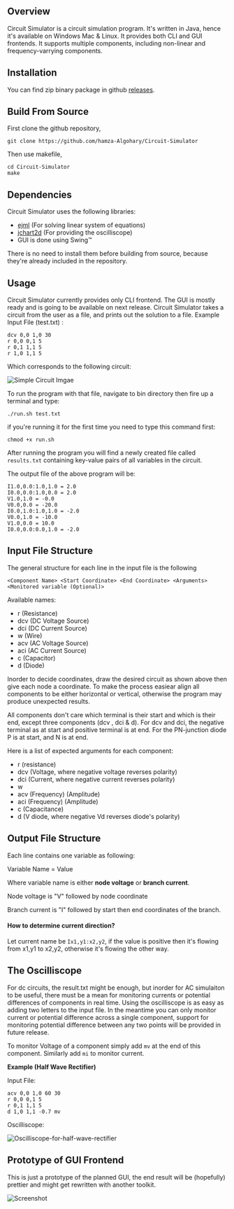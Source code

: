 ## Overview
Circuit Simulator is a circuit simulation program. It's written in Java, hence it's available on Windows Mac & Linux. It provides both CLI and GUI frontends. It supports multiple components, including non-linear and frequency-varrying components.
## Installation
You can find zip binary package in github [releases](https://github.com/hamza-Algohary/Circuit-Simulator/releases).
## Build From Source
First clone the github repository,
```
git clone https://github.com/hamza-Algohary/Circuit-Simulator
```
Then use makefile,
```
cd Circuit-Simulator
make
```
## Dependencies
Circuit Simulator uses the following libraries:
- [ejml](https://github.com/lessthanoptimal/ejml) (For solving linear system of equations)
- [jchart2d](https://jchart2d.sourceforge.net/) (For providing the oscilliscope)
- GUI is done using Swing&trade;

There is no need to install them before building from source, because they're already included in the repository.

## Usage
Circuit Simulator currently provides only CLI frontend. The GUI is mostly ready and is going to be available on next release.
Circuit Simulator takes a circuit from the user as a file, and prints out the solution to a file. 
Example Input File (test.txt) :
```
dcv 0,0 1,0 30
r 0,0 0,1 5
r 0,1 1,1 5
r 1,0 1,1 5
```
Which corresponds to the following circuit:

![Simple Circuit Imgae](screenshots/circuit.svg)

To run the program with that file, navigate to bin directory then fire up a terminal and type:

```
./run.sh test.txt
```

if you're running it for the first time you need to type this command first:

```
chmod +x run.sh
```

After running the program you will find a newly created file called `results.txt` containing key-value pairs of all variables in the circuit.

The output file of the above program will be:
```
I1.0,0.0:1.0,1.0 = 2.0
I0.0,0.0:1.0,0.0 = 2.0
V1.0,1.0 = -0.0
V0.0,0.0 = -20.0
I0.0,1.0:1.0,1.0 = -2.0
V0.0,1.0 = -10.0
V1.0,0.0 = 10.0
I0.0,0.0:0.0,1.0 = -2.0
```

## Input File Structure
The general structure for each line in the input file is the following

```<Component Name> <Start Coordinate> <End Coordinate> <Arguments> <Monitored variable (Optional)>```

Available names:
- r (Resistance)
- dcv (DC Voltage Source)
- dci (DC Current Source)
- w (Wire)
- acv (AC Voltage Source)
- aci (AC Current Source)
- c (Capacitor)
- d (Diode)

Inorder to decide coordinates, draw the desired circuit as shown above then give each node a coordinate. To make the process easiear align all components to be either horizontal or vertical, otherwise the program may produce unexpected results.

All components don't care which terminal is their start and which is their end, except three components (dcv , dci & d). For dcv and dci, the negative terminal as at start and positive terminal is at end. For the PN-junction diode P is at start, and N is at end.

Here is a list of expected arguments for each component:
- r (resistance)
- dcv (Voltage, where negative voltage reverses polarity)
- dci (Current, where negative current reverses polarity)
- w
- acv (Frequency) (Amplitude)
- aci (Frequency) (Amplitude)
- c (Capacitance)
- d (V diode, where negative Vd reverses diode's polarity)

## Output File Structure
Each line contains one variable as following:

Variable Name = Value

Where variable name is either __node voltage__ or __branch current__.

Node voltage is "V" followed by node coordinate

Branch current is "I" followed by start then end coordinates of the branch.

#### How to determine current direction?
Let current name be `Ix1,y1:x2,y2`, if the value is positive then it's flowing from x1,y1 to x2,y2, otherwise it's flowing the other way.
	
## The Oscilliscope
For dc circuits, the result.txt might be enough, but inorder for AC simulaiton to be useful, there must be a mean for monitoring currents or potential differences of components in real time. Using the oscilliscope is as easy as adding two letters to the input file. In the meantime you can only monitor current or potential difference across a single component, support for monitoring potential difference between any two points will be provided in future release.

To monitor Voltage of a component simply add `mv` at the end of this component. Similarly add `mi` to monitor current.

__Example (Half Wave Rectifier)__

Input File:
```
acv 0,0 1,0 60 30
r 0,0 0,1 5
r 0,1 1,1 5
d 1,0 1,1 -0.7 mv
```

Oscilliscope:

![Oscilliscope-for-half-wave-rectifier](screenshots/rectifier.gif)

## Prototype of GUI Frontend

This is just a prototype of the planned GUI, the end result will be (hopefully) prettier and might get rewritten with another toolkit.

![Screenshot](screenshots/main_window.png)

